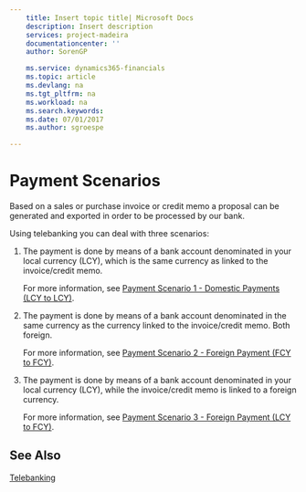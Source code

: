 ```yaml
---
    title: Insert topic title| Microsoft Docs
    description: Insert description
    services: project-madeira
    documentationcenter: ''
    author: SorenGP

    ms.service: dynamics365-financials
    ms.topic: article
    ms.devlang: na
    ms.tgt_pltfrm: na
    ms.workload: na
    ms.search.keywords:
    ms.date: 07/01/2017
    ms.author: sgroespe

---
```

# Payment Scenarios
Based on a sales or purchase invoice or credit memo a proposal can be generated and exported in order to be processed by our bank.  
  
 Using telebanking you can deal with three scenarios:  
  
1.  The payment is done by means of a bank account denominated in your local currency (LCY), which is the same currency as linked to the invoice/credit memo.  
  
     For more information, see [Payment Scenario 1 - Domestic Payments (LCY to LCY)](payment-scenario-1-domestic-payments-lcy-to-lcy-.md).  
  
2.  The payment is done by means of a bank account denominated in the same currency as the currency linked to the invoice/credit memo. Both foreign.  
  
     For more information, see [Payment Scenario 2 - Foreign Payment (FCY to FCY)](payment-scenario-2-foreign-payment-fcy-to-fcy-.md).  
  
3.  The payment is done by means of a bank account denominated in your local currency (LCY), while the invoice/credit memo is linked to a foreign currency.  
  
     For more information, see [Payment Scenario 3 - Foreign Payment (LCY  to FCY)](payment-scenario-3-foreign-payment-lcy-to-fcy-.md).  
  
## See Also  
 [Telebanking](telebanking.md)